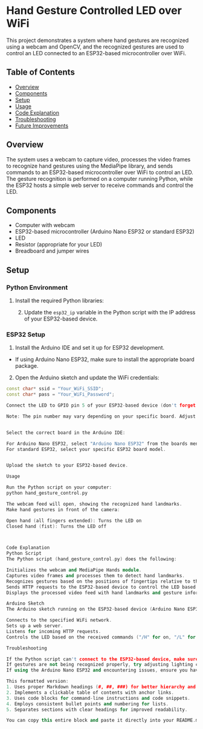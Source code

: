 # Hand Gesture Controlled LED over WiFi

This project demonstrates a system where hand gestures are recognized using a webcam and OpenCV, and the recognized gestures are used to control an LED connected to an ESP32-based microcontroller over WiFi.

## Table of Contents
- [Overview](#overview)
- [Components](#components)
- [Setup](#setup)
- [Usage](#usage)
- [Code Explanation](#code-explanation)
- [Troubleshooting](#troubleshooting)
- [Future Improvements](#future-improvements)

## Overview

The system uses a webcam to capture video, processes the video frames to recognize hand gestures using the MediaPipe library, and sends commands to an ESP32-based microcontroller over WiFi to control an LED. The gesture recognition is performed on a computer running Python, while the ESP32 hosts a simple web server to receive commands and control the LED.

## Components

- Computer with webcam
- ESP32-based microcontroller (Arduino Nano ESP32 or standard ESP32)
- LED
- Resistor (appropriate for your LED)
- Breadboard and jumper wires

## Setup

### Python Environment

1. Install the required Python libraries:

   2. Update the `esp32_ip` variable in the Python script with the IP address of your ESP32-based device.

### ESP32 Setup

1. Install the Arduino IDE and set it up for ESP32 development.
- If using Arduino Nano ESP32, make sure to install the appropriate board package.
2. Open the Arduino sketch and update the WiFi credentials:
```cpp
const char* ssid = "Your_WiFi_SSID";
const char* pass = "Your_WiFi_Password";

Connect the LED to GPIO pin 5 of your ESP32-based device (don't forget to use an appropriate resistor).

Note: The pin number may vary depending on your specific board. Adjust if necessary.


Select the correct board in the Arduino IDE:

For Arduino Nano ESP32, select "Arduino Nano ESP32" from the boards menu.
For standard ESP32, select your specific ESP32 board model.


Upload the sketch to your ESP32-based device.

Usage

Run the Python script on your computer:
python hand_gesture_control.py

The webcam feed will open, showing the recognized hand landmarks.
Make hand gestures in front of the camera:

Open hand (all fingers extended): Turns the LED on
Closed hand (fist): Turns the LED off



Code Explanation
Python Script
The Python script (hand_gesture_control.py) does the following:

Initializes the webcam and MediaPipe Hands module.
Captures video frames and processes them to detect hand landmarks.
Recognizes gestures based on the positions of fingertips relative to their interphalangeal joints.
Sends HTTP requests to the ESP32-based device to control the LED based on the recognized gesture.
Displays the processed video feed with hand landmarks and gesture information.

Arduino Sketch
The Arduino sketch running on the ESP32-based device (Arduino Nano ESP32 or standard ESP32) does the following:

Connects to the specified WiFi network.
Sets up a web server.
Listens for incoming HTTP requests.
Controls the LED based on the received commands ("/H" for on, "/L" for off).

Troubleshooting

If the Python script can't connect to the ESP32-based device, make sure both devices are on the same WiFi network and the IP address is correct.
If gestures are not being recognized properly, try adjusting lighting conditions or the min_detection_confidence and min_tracking_confidence parameters in the Python script.
If using the Arduino Nano ESP32 and encountering issues, ensure you have the latest board package installed and selected the correct board in the Arduino IDE.

This formatted version:
1. Uses proper Markdown headings (#, ##, ###) for better hierarchy and navigation.
2. Implements a clickable table of contents with anchor links.
3. Uses code blocks for command-line instructions and code snippets.
4. Employs consistent bullet points and numbering for lists.
5. Separates sections with clear headings for improved readability.

You can copy this entire block and paste it directly into your README.md file on GitHub. The formatting will be automatically applied, resulting in a more professional and easier-to-read project description.
